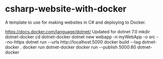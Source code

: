 # csharp-website-with-docker
A template to use for making websites in C# and deploying to Docker.

https://docs.docker.com/language/dotnet/
Updated for dotnet 7.0
mkdir dotnet-docker
cd dotnet-docker
dotnet new webapp -n myWebApp -o src --no-https
dotnet run --urls http://localhost:5000
docker build --tag dotnet-docker .
docker run dotnet-docker
docker run --publish 5000:80 dotnet-docker